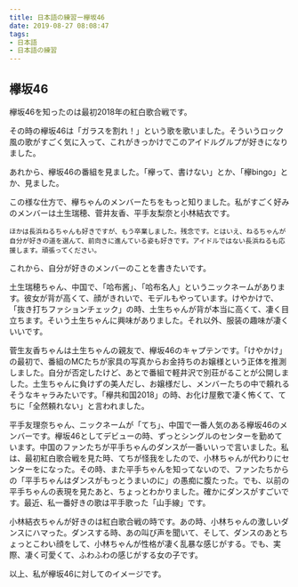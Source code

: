 ```yaml
---
title: 日本語の練習ー欅坂46
date: 2019-08-27 08:08:47
tags:　
- 日本語
- 日本語の練習
---
```


## 欅坂46

欅坂46を知ったのは最初2018年の紅白歌合戦です。

その時の欅坂46は「ガラスを割れ！」という歌を歌いました。そういうロック風の歌がすごく気に入って、これがきっかけでこのアイドルグルプが好きになりました。

あれから、欅坂46の番組を見ました。「欅って、書けない」とか、「欅bingo」とか、見ました。

この様な仕方で、欅ちゃんのメンバーたちをもっと知りました。私がすごく好みのメンバーは土生瑞穂、菅井友香、平手友梨奈と小林結衣です。

    ほかは長浜ねるちゃんも好きですが、もう卒業しました。残念です。とはいえ、ねるちゃんが自分が好きの道を選んて、前向きに進んている姿も好きです。アイドルではない長浜ねるも応援します。頑張ってください。

これから、自分が好きのメンバーのことを書きたいです。


土生瑞穂ちゃん、中国で、「哈布酱」、「哈布名人」というニックネームがあります。彼女が背が高くて、顔がきれいで、モデルもやっています。けやかけで、「抜き打ちファションチェック」の時、土生ちゃんが背が本当に高くて、凄く目立ちます。そいう土生ちゃんに興味がありました。それ以外、服装の趣味が凄くいいです。

菅生友香ちゃんは土生ちゃんの親友で、欅坂46のキャプテンです。「けやかけ」の最初で、番組のMCたちが家具の写真からお金持ちのお嬢様という正体を推測しました。自分が否定したけど、あとで番組で軽井沢で別荘がることが公開しました。土生ちゃんに負けずの美人だし、お嬢様だし、メンバーたちの中で頼れるそうなキャラみたいです。「欅共和国2018」の時、お化け屋敷で凄く怖くて、てちに「全然頼れない」と言われました。

平手友理奈ちゃん、ニックネームが「てち」、中国で一番人気のある欅坂46のメンバーです。欅坂46としてデビューの時、ずっとシングルのセンターを勤めています。中国のファンたちが平手ちゃんのダンスが一番いいっで言いました。私は、最初紅白歌合戦を見た時、てちが怪我をしたので、小林ちゃんが代わりにセンターをになった。その時、また平手ちゃんを知ってないので、ファンたちからの「平手ちゃんはダンスがもっとうまいのに」の愚痴に腹たった。でも、以前の平手ちゃんの表現を見たあと、ちょっとわかりました。確かにダンスがすごいです。最近、私一番好きの歌は平手歌った「山手線」です。

小林結衣ちゃんが好きのは紅白歌合戦の時です。あの時、小林ちゃんの激しいダンスにハマった。ダンスする時、あの叫び声を聞いて、そして、ダンスのあとちょっとこわい顔をして、小林ちゃんが性格が凄く乱暴な感じがする。でも、実際、凄く可愛くて、ふわふわの感じがする女の子です。

以上、私が欅坂46に対してのイメージです。
